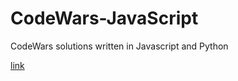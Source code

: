 # CodeWars-JavaScript


CodeWars solutions written in Javascript and Python

[link](https://www.codewars.com/users/karimation)

